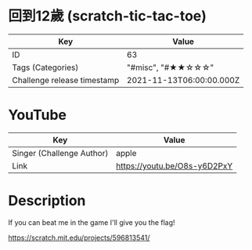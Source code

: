 # 回到12歲 (scratch-tic-tac-toe)


| Key | Value |
| --- | ----- |
| ID | 63 |
| Tags (Categories) | "#misc", "#★★☆☆☆" |
| Challenge release timestamp | 2021-11-13T06:00:00.000Z |

# YouTube

| Key | Value |
| --- | ----- |
| Singer (Challenge Author) | apple
| Link | https://youtu.be/O8s-y6D2PxY

# Description

If you can beat me in the game I'll give you the flag!

https://scratch.mit.edu/projects/596813541/